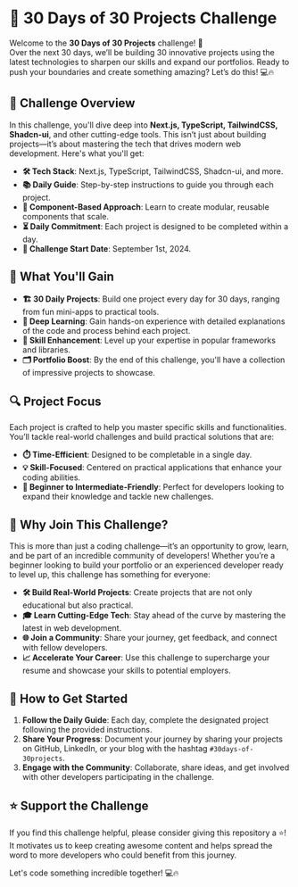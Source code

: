# 🚀 30 Days of 30 Projects Challenge

Welcome to the **30 Days of 30 Projects** challenge! 🎉  
Over the next 30 days, we’ll be building 30 innovative projects using the latest technologies to sharpen our skills and expand our portfolios. Ready to push your boundaries and create something amazing? Let’s do this! 💻🔥

## 🎯 Challenge Overview

In this challenge, you'll dive deep into **Next.js, TypeScript, TailwindCSS, Shadcn-ui**, and other cutting-edge tools. This isn’t just about building projects—it’s about mastering the tech that drives modern web development. Here's what you'll get:

- **🛠️ Tech Stack**: Next.js, TypeScript, TailwindCSS, Shadcn-ui, and more.
- **📚 Daily Guide**: Step-by-step instructions to guide you through each project.
- **🧩 Component-Based Approach**: Learn to create modular, reusable components that scale.
- **⏳ Daily Commitment**: Each project is designed to be completed within a day.
- **📅 Challenge Start Date**: September 1st, 2024.

## 🌟 What You'll Gain

- **🏗️ 30 Daily Projects**: Build one project every day for 30 days, ranging from fun mini-apps to practical tools.
- **📝 Deep Learning**: Gain hands-on experience with detailed explanations of the code and process behind each project.
- **💪 Skill Enhancement**: Level up your expertise in popular frameworks and libraries.
- **🗂️ Portfolio Boost**: By the end of this challenge, you'll have a collection of impressive projects to showcase.

## 🔍 Project Focus

Each project is crafted to help you master specific skills and functionalities. You’ll tackle real-world challenges and build practical solutions that are:

- **⏱️ Time-Efficient**: Designed to be completable in a single day.
- **💡 Skill-Focused**: Centered on practical applications that enhance your coding abilities.
- **🌟 Beginner to Intermediate-Friendly**: Perfect for developers looking to expand their knowledge and tackle new challenges.

## 🚀 Why Join This Challenge?

This is more than just a coding challenge—it’s an opportunity to grow, learn, and be part of an incredible community of developers! Whether you’re a beginner looking to build your portfolio or an experienced developer ready to level up, this challenge has something for everyone:

- **🛠 Build Real-World Projects**: Create projects that are not only educational but also practical.
- **🎓 Learn Cutting-Edge Tech**: Stay ahead of the curve by mastering the latest in web development.
- **🌐 Join a Community**: Share your journey, get feedback, and connect with fellow developers.
- **📈 Accelerate Your Career**: Use this challenge to supercharge your resume and showcase your skills to potential employers.

## 🚀 How to Get Started

1. **Follow the Daily Guide**: Each day, complete the designated project following the provided instructions.
2. **Share Your Progress**: Document your journey by sharing your projects on GitHub, LinkedIn, or your blog with the hashtag `#30days-of-30projects`.
3. **Engage with the Community**: Collaborate, share ideas, and get involved with other developers participating in the challenge.

## ⭐ Support the Challenge

If you find this challenge helpful, please consider giving this repository a ⭐! It motivates us to keep creating awesome content and helps spread the word to more developers who could benefit from this journey. 

Let's code something incredible together! 💻🔥

